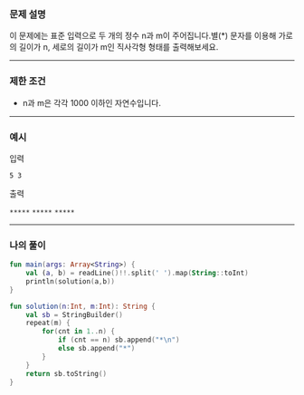 ### **문제 설명**

이 문제에는 표준 입력으로 두 개의 정수 n과 m이 주어집니다.별(*) 문자를 이용해 가로의 길이가 n, 세로의 길이가 m인 직사각형 형태를 출력해보세요.

---

### 제한 조건

- n과 m은 각각 1000 이하인 자연수입니다.

---

### 예시

입력

`5 3`

출력

`*****`
`*****`
`*****`

---

### 나의 풀이

```kotlin
fun main(args: Array<String>) {
    val (a, b) = readLine()!!.split(' ').map(String::toInt)
    println(solution(a,b))
}

fun solution(n:Int, m:Int): String {
    val sb = StringBuilder()
    repeat(m) {
        for(cnt in 1..n) {
            if (cnt == n) sb.append("*\n")
            else sb.append("*")
        }
    }
    return sb.toString()
}
```

